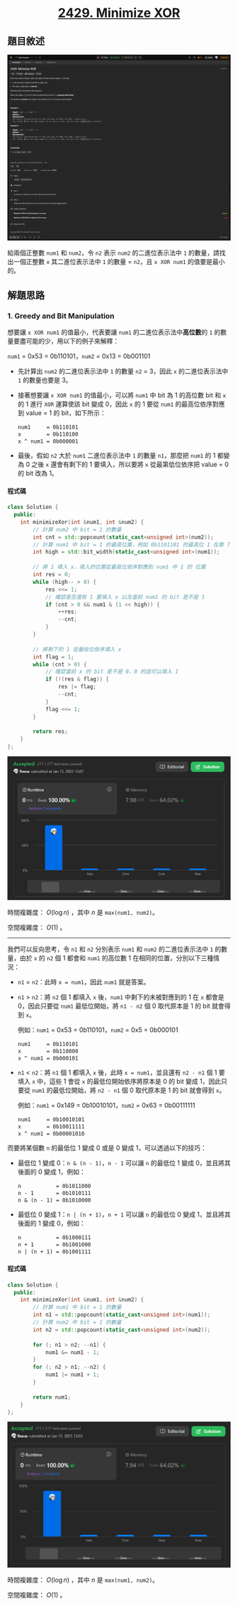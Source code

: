 # <center> [2429. Minimize XOR](https://leetcode.com/problems/minimize-xor/description/) </center>

## 題目敘述

[![](https://raw.githubusercontent.com/reese60525/ForPicGo/main/ForPicGo/Pictures/202501151157200.png)](https://raw.githubusercontent.com/reese60525/ForPicGo/main/ForPicGo/Pictures/202501151157200.png)

給兩個正整數 `num1` 和 `num2`，令 `n2` 表示 `num2` 的二進位表示法中 `1` 的數量，請找出一個正整數 `x` 其二進位表示法中 `1` 的數量 = `n2`，且 `x XOR num1` 的值要是最小的。

## 解題思路

### 1. Greedy and Bit Manipulation

想要讓 `x XOR num1` 的值最小，代表要讓 `num1` 的二進位表示法中**高位數**的 `1` 的數量要盡可能的少，用以下的例子來解釋：

`num1` = 0x53 = 0b110101，`num2` = 0x13 = 0b001101  

- 先計算出 `num2` 的二進位表示法中 `1` 的數量 `n2` = 3，因此 `x` 的二進位表示法中 `1` 的數量也要是 3。
- 接著想要讓 `x XOR num1` 的值最小，可以將 `num1` 中 bit 為 1 的高位數 bit 和 `x` 的 1 進行 `XOR` 運算使該 bit 變成 0，因此 `x` 的 1 要從 `num1` 的最高位依序對應到 value = 1 的 bit，如下所示：

    ```text
    num1     = 0b110101
    x        = 0b110100
    x ^ num1 = 0b000001
    ```

- 最後，假如 `n2` 大於 `num1` 二進位表示法中 `1` 的數量 `n1`，那麼把 `num1` 的 1 都變為 0 之後 `x` 還會有剩下的 1 要填入，所以要將 `x` 從最第低位依序把 value = 0 的 bit 改為 1。

#### 程式碼

```cpp {.line-numbers}
class Solution {
  public:
    int minimizeXor(int &num1, int &num2) {
        // 計算 num2 中 bit = 1 的數量
        int cnt = std::popcount(static_cast<unsigned int>(num2));
        // 計算 num1 中 bit = 1 的最高位置，例如 0b1101101 的最高位 1 在第 7 bit
        int high = std::bit_width(static_cast<unsigned int>(num1));

        // 將 1 填入 x，填入的位置從最高位依序對應到 num1 中 1 的 位置
        int res = 0;
        while (high-- > 0) {
            res <<= 1;
            // 確認是否還有 1 要填入 x 以及當前 num1 的 bit 是不是 1
            if (cnt > 0 && num1 & (1 << high)) {
                ++res;
                --cnt;
            }
        }

        // 將剩下的 1 從最低位依序填入 x
        int flag = 1;
        while (cnt > 0) {
            // 確認當前 x 的 bit 是不是 0，0 的話可以填入 1
            if (!(res & flag)) {
                res |= flag;
                --cnt;
            }
            flag <<= 1;
        }

        return res;
    }
};
```

[![](https://raw.githubusercontent.com/reese60525/ForPicGo/main/ForPicGo/Pictures/202501151307331.png)](https://raw.githubusercontent.com/reese60525/ForPicGo/main/ForPicGo/Pictures/202501151307331.png)

時間複雜度： $O(\log n)$ ，其中 $n$ 是 `max(num1, num2)`。

空間複雜度： $O(1)$ 。

---

我們可以反向思考，令 `n1` 和 `n2` 分別表示 `num1` 和 `num2` 的二進位表示法中 `1` 的數量，由於 `x` 的 `n2` 個 1 都會和 `num1` 的高位數 1 在相同的位置，分別以下三種情況：

- `n1` = `n2`：此時 `x = num1`，因此 `num1` 就是答案。

- `n1` > `n2`：將 `n2` 個 1 都填入 `x` 後，`num1` 中剩下的未被對應到的 1 在 `x` 都會是 0，因此只要從 `num1` 最低位開始，將 `n1 - n2` 個 0 取代原本是 1 的 bit 就會得到 `x`。

    例如：`num1` = 0x53 = 0b110101，`num2` = 0x5 = 0b000101

    ```text
    num1     = 0b110101
    x        = 0b110000
    x ^ num1 = 0b000101

- `n1` < `n2`：將 `n1` 個 1 都填入 `x` 後，此時 `x = num1`，並且還有 `n2 - n1` 個 1 要填入 `x` 中，這些 1 會從 `x` 的最低位開始依序將原本是 0 的 bit 變成 1，因此只要從 `num1` 的最低位開始，將 `n2 - n1` 個 0 取代原本是 1 的 bit 就會得到 `x`。

    例如：`num1` = 0x149 = 0b10010101，`num2` = 0x63 = 0b00111111

    ```text
    num1     = 0b10010101
    x        = 0b10011111
    x ^ num1 = 0b00001010
    ```

而要將某個數 `n` 的最低位 1 變成 0 或是 0 變成 1，可以透過以下的技巧：

- 最低位 1 變成 0：`n & (n - 1)`，`n - 1` 可以讓 `n` 的最低位 1 變成 0，並且將其後面的 0 變成 1，例如：

    ```text
    n           = 0b1011000
    n - 1       = 0b1010111
    n & (n - 1) = 0b1010000
    ```

- 最低位 0 變成 1：`n | (n + 1)`，`n + 1` 可以讓 `n` 的最低位 0 變成 1，並且將其後面的 1 變成 0，例如：

    ```text
    n           = 0b1000111
    n + 1       = 0b1001000
    n | (n + 1) = 0b1001111
    ```

#### 程式碼

```cpp {.line-numbers}
class Solution {
  public:
    int minimizeXor(int &num1, int &num2) {
        // 計算 num1 中 bit = 1 的數量
        int n1 = std::popcount(static_cast<unsigned int>(num1));
        // 計算 num2 中 bit = 1 的數量
        int n2 = std::popcount(static_cast<unsigned int>(num2));

        for (; n1 > n2; --n1) {
            num1 &= num1 - 1;
        }
        for (; n2 > n1; --n2) {
            num1 |= num1 + 1;
        }

        return num1;
    }
};
```

[![](https://raw.githubusercontent.com/reese60525/ForPicGo/main/ForPicGo/Pictures/202501151306766.png)](https://raw.githubusercontent.com/reese60525/ForPicGo/main/ForPicGo/Pictures/202501151306766.png)

時間複雜度： $O(\log n)$ ，其中 $n$ 是 `max(num1, num2)`。

空間複雜度： $O(1)$ 。
